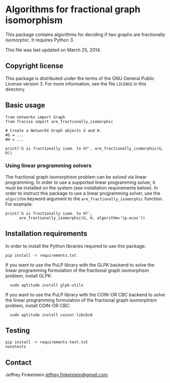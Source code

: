 # Algorithms for fractional graph isomorphism #

This package contains algorithms for deciding if two graphs are fractionally
isomorphic. It requires Python 3.

This file was last updated on March 25, 2014.

## Copyright license ##

This package is distributed under the terms of the GNU General Public License
version 3. For more information, see the file `LICENSE` in this directory.

## Basic usage ##

    from networkx import Graph
    from fraciso import are_fractionally_isomorphic

    # Create a NetworkX Graph objects G and H.
    #G = ...
    #H = ...
    
    print('G is fractionally isom. to H?', are_fractionally_isomorphic(G, H))

### Using linear programming solvers ###

The fractional graph isomorphism problem can be solved via linear
programming. In order to use a supported linear programming solver, it must be
installed on the system (see installation requirements below). In order to
instruct this package to use a linear programming solver, use the ``algorithm``
keyword argument to the ``are_fractionally_isomorphic`` function. For example:

    print('G is fractionally isom. to H?',
          are_fractionally_isomorphic(G, H, algorithm='lp.ecos'))

## Installation requirements ##

In order to install the Python libraries required to use this package:

    pip install -r requirements.txt

If you want to use the PuLP library with the GLPK backend to solve the linear
programming formulation of the fractional graph isomorphism problem, install
GLPK:

      sudo aptitude install glpk-utils

If you want to use the PuLP library with the COIN-OR CBC backend to solve the
linear programming formulation of the fractional graph isomorphism problem,
install COIN-OR CBC:

      sudo aptitude install coinor-libcbc0

Testing
-------

    pip install -r requirements-test.txt
    nosetests

Contact
-------

Jeffrey Finkelstein <jeffrey.finkelstein@gmail.com>
